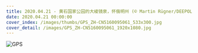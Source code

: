 ```yaml
---
title: 2020.04.21 - 黄石国家公园的大棱镜泉，怀俄明州 (© Martin Rügner/DEEPOL by plainpicture)
date: 2020.04.21 00:00:00
cover_index: /images/thumbs/GPS_ZH-CN5160095061_533x300.jpg
cover_detail: /images/GPS_ZH-CN5160095061_1920x1080.jpg
---
```


![GPS](/images/GPS_ZH-CN5160095061_1920x1080.jpg)
